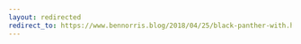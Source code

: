 ```yaml
---
layout: redirected
redirect_to: https://www.bennorris.blog/2018/04/25/black-panther-with.html
---
```

